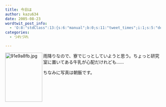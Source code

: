 ```yaml
---
title: 今日は
author: kazu634
date: 2005-08-23
wordtwit_post_info:
  - 'O:8:"stdClass":13:{s:6:"manual";b:0;s:11:"tweet_times";i:1;s:5:"delay";i:0;s:7:"enabled";i:1;s:10:"separation";s:2:"60";s:7:"version";s:3:"3.7";s:14:"tweet_template";b:0;s:6:"status";i:2;s:6:"result";a:0:{}s:13:"tweet_counter";i:2;s:13:"tweet_log_ids";a:1:{i:0;i:1981;}s:9:"hash_tags";a:0:{}s:8:"accounts";a:1:{i:0;s:7:"kazu634";}}'
categories:
  - つれづれ

---
```

<div class="section">
<p>
<img width="120" align="left" alt="91e9a8fb.jpg" src="http://image.blog.livedoor.jp/simoom634/imgs/9/1/91e9a8fb.jpg" height="160" border="0" class="pict" />雨降りなので、寮でじっとしていようと思う。ちょっと研究室に置いてある牛乳が心配だけれども……
</p>
  
<p>
</p>
  
<p>
    ちなみに写真は朝飯です。
</p>
</div>

